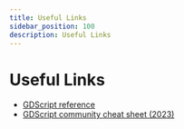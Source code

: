 ```yaml
---
title: Useful Links
sidebar_position: 100
description: Useful Links
---
```


# Useful Links

- [GDScript reference](https://docs.godotengine.org/en/stable/tutorials/scripting/gdscript/gdscript_basics.html)
- [GDScript community cheat sheet (2023)](https://godot.community/topic/78/gdscript-cheatsheet/)